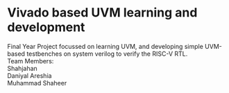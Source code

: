 # Vivado based UVM learning and development
Final Year Project focussed on learning UVM, and developing simple UVM-based testbenches on system verilog to verify the RISC-V RTL.
<br>
Team Members:<br>
Shahjahan<br>
Daniyal Areshia<br>
Muhammad Shaheer<br>
